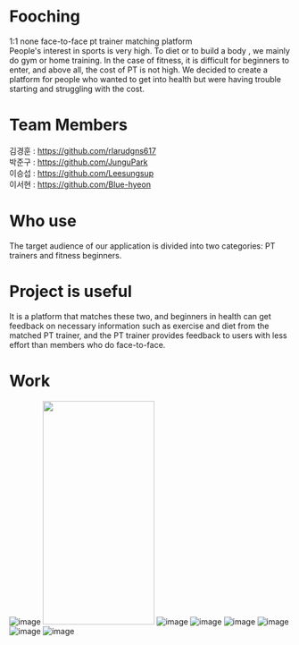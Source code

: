 # Fooching
1:1 none face-to-face pt trainer matching platform  
People's interest in sports is very high. To diet or to build a body , we mainly do gym or home training.   In the case of fitness, it is difficult for beginners to enter, and above all, the cost of PT is not high.   We decided to create a platform for people who wanted to get into health but were having trouble starting and struggling with the cost.

# Team Members
김경훈 : https://github.com/rlarudgns617   
박준구 : https://github.com/JunguPark  
이승섭 : https://github.com/Leesungsup  
이서현 : https://github.com/Blue-hyeon  

# Who use
The target audience of our application is divided into two categories:   PT trainers and fitness beginners. 

# Project is useful
It is a platform that matches these two, and beginners in health can get feedback on necessary information such as exercise and diet from the matched PT trainer, and the PT trainer provides feedback to users with less effort than members who do face-to-face.

# Work
![image](https://user-images.githubusercontent.com/27857543/172053129-430fab1a-7501-4141-bfd4-4c55ac1180f0.png)
<img src="https://user-images.githubusercontent.com/27857543/172053402-b0c7b9bc-a5e2-41cd-8c33-39f7dcbd5e31.png"  width="200" height="400"/>
![image](https://user-images.githubusercontent.com/27857543/172053402-b0c7b9bc-a5e2-41cd-8c33-39f7dcbd5e31.png)
![image](https://user-images.githubusercontent.com/27857543/172053430-464b3f22-ace8-48b0-98cc-92420cee088a.png)
![image](https://user-images.githubusercontent.com/27857543/172053456-f9b69c25-fac5-48c8-88fa-00847fe01d60.png)
![image](https://user-images.githubusercontent.com/27857543/172053477-099b0f35-31fb-4f57-b08f-5f2180966da0.png)
![image](https://user-images.githubusercontent.com/27857543/172053487-bb8532ec-6ff9-450a-9a50-e503409aa21b.png)
![image](https://user-images.githubusercontent.com/27857543/172053389-e91e255a-288c-4846-b783-13d6413b0897.png)

